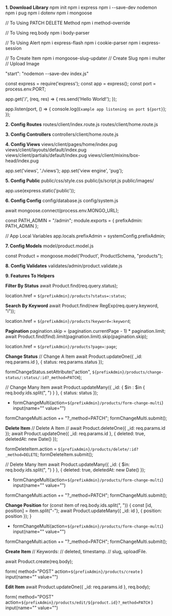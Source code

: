 **1. Download Library**
npm init
npm i express
npm i --save-dev nodemon
npm i pug
npm i dotenv
npm i mongoose

// To Using PATCH DELETE Method
npm i method-override

// To Using req.body
npm i body-parser

// To Using Alert
npm i express-flash
npm i cookie-parser
npm i express-session

// To Create Item
npm i mongoose-slug-updater // Create Slug
npm i multer // Upload Image

"start": "nodemon --save-dev index.js"

const express = require('express');
const app = express();
const port = process.env.PORT;

app.get('/', (req, res) => {
  res.send('Hello World!');
});

app.listen(port, () => {
  console.log(`Example app listening on port ${port}`);
});

**2. Config Routes**
routes/client/index.route.js
routes/client/home.route.js

**3. Config Controllers**
controllers/client/home.route.js

**4. Config Views**
views/client/pages/home/index.pug
views/client/layouts/default/index.pug
views/client/partials/default/index.pug
views/client/mixins/box-head/index.pug

app.set('views', './views');
app.set('view engine', 'pug');

**5. Config Public**
public/css/style.css
public/js/script.js
public/images/

app.use(express.static('public'));

**6. Config Config**
config/database.js
config/system.js

await mongoose.connect(process.env.MONGO_URL);


const PATH_ADMIN = "/admin";
module.exports = {
  prefixAdmin: PATH_ADMIN
};

// App Local Variables
app.locals.prefixAdmin = systemConfig.prefixAdmin;

**7. Config Models**
model/product.model.js

const Product = mongoose.model('Product', ProductSchema, "products");

**8. Config Validates**
validates/admin/product.validate.js

**9. Features To Helpers**

**Filter By Status**
await Product.find(req.query.status);

location.href = `${prefixAdmin}/products?status=:status`;

**Search By Keyword**
await Product.find(new RegExp(req.query.keyword, "i"));

location.href = `${prefixAdmin}/products?keyword=:keyword`;

**Pagination**
pagination.skip = (pagination.currentPage - 1) * pagination.limit;
await Product.find(find).limit(pagination.limit).skip(pagination.skip);

location.href = `${prefixAdmin}/products?page=:page`;

**Change Status**
// Change A Item
await Product.updateOne({ _id: req.params.id }, { status: req.params.status });

formChangeStatus.setAttribute("action", `${prefixAdmin}/products/change-status/:status/:id?_method=PATCH`);

// Change Many Item
await Product.updateMany({ _id: { $in : $in { req.body.ids.split(", ") } }, { status: status });


+ formChangeMulti(action=`${prefixAdmin}/products/form-change-multi`)
    input(name="" value="")

formChangeMulti.action += "?_method=PATCH";
formChangeMulti.submit();

**Delete Item**
// Delete A Item
// await Product.deleteOne({ _id: req.params.id });
await Product.updateOne({ _id: req.params.id }, { deleted: true, deletedAt: new Date() });

formDeleteItem.action = `${prefixAdmin}/products/delete/:id?_method=DELETE`;
formDeleteItem.submit();

// Delete Many Item
await Product.updateMany({ _id: { $in: req.body.ids.split(", ") } }, { deleted: true, deletedAt: new Date() });


+ formChangeMulti(action=`${prefixAdmin}/products/form-change-multi`)
    input(name="" value="")

formChangeMulti.action += "?_method=PATCH";
formChangeMulti.submit();

**Change Position**
for (const item of req.body.ids.split(", ")) {
  const [id, position] = item.split("-");
  await Product.updateMany({ _id: id }, { position: position });
}


+ formChangeMulti(action=`${prefixAdmin}/products/form-change-multi`)
    input(name="" value="")

formChangeMulti.action += "?_method=PATCH";
formChangeMulti.submit();

**Create Item**
// Keywords:
//   deleted, timestamp.
//   slug, uploadFile.

await Product.create(req.body);

form(
    method="POST"
    action=`${prefixAdmin}/products/create`
)
  input(name="" value="")

**Edit Item**
await Product.updateOne({ _id: req.params.id }, req.body);

form(
    method="POST"
    action=`${prefixAdmin}/products/edit/${product.id}?_method=PATCH`
)
  input(name="" value="")
